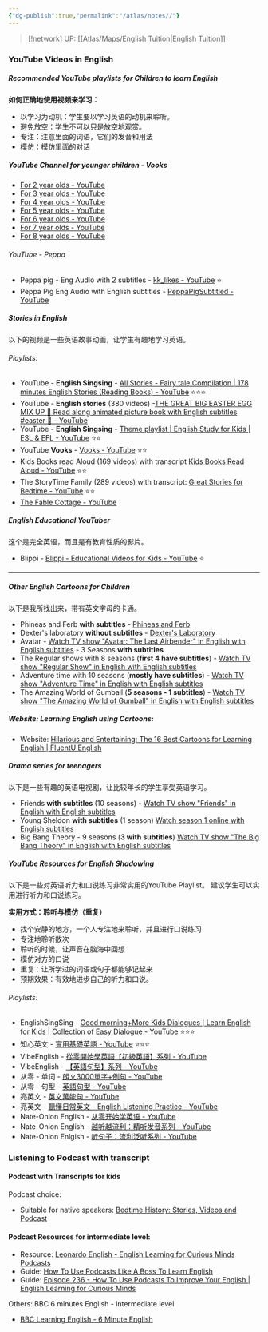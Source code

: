 ```yaml
---
{"dg-publish":true,"permalink":"/atlas/notes//"}
---
```


> [!network] UP: [[Atlas/Maps/English Tuition\|English Tuition]]
### YouTube Videos in English
##### Recommended YouTube playlists for Children to learn English

**如何正确地使用视频来学习：**
- 以学习为动机：学生要以学习英语的动机来聆听。
- 避免放空：学生不可以只是放空地观赏。
- 专注：注意里面的词语，它们的发音和用法
- 模仿：模仿里面的对话

##### YouTube Channel for younger children - Vooks
- [For 2 year olds - YouTube](https://youtube.com/playlist?list=PLlfBQqiQC2dkAreZP3QOLS4LoURb8K54V&si=RN5xWPdMSyklQJzT)
- [For 3 year olds - YouTube](https://youtube.com/playlist?list=PLlfBQqiQC2dk5V-sfLSXinG4BpWxF6-uW&si=QwwuTLfRPy27tyOp)
- [For 4 year olds - YouTube](https://youtube.com/playlist?list=PLlfBQqiQC2dljaTrDwqw1HnYYhz3nVWxv&si=2QJhivRD4mV5Z7gv)
- [For 5 year olds - YouTube](https://youtube.com/playlist?list=PLlfBQqiQC2dloQ9ATMXHh16zt7P109LBY&si=JQL8lWx806tJACD7)
- [For 6 year olds - YouTube](https://youtube.com/playlist?list=PLlfBQqiQC2dk_AQwfHrw5s3EW3TJ0LAxe&si=kFGyRwcbtcRwtl_q)
- [For 7 year olds - YouTube](https://youtube.com/playlist?list=PLlfBQqiQC2dluvCeI6AnwlA-bKm8v1IVW&si=9IJNOI9YZAnRCJVs)
- [For 8 year olds - YouTube](https://youtube.com/playlist?list=PLlfBQqiQC2dmPxhLnFcaV4L5FyS3IeiCB&si=WmlBZUW4LGshdcCS)

###### YouTube - Peppa
- Peppa pig - Eng Audio with 2 subtitles - [kk\_likes - YouTube](https://www.youtube.com/@kk_likes) ⭐
- Peppa Pig Eng Audio with English subtitles - [PeppaPigSubtitled - YouTube](https://www.youtube.com/@peppapigsubtitled8981) 

##### Stories in English
以下的视频是一些英语故事动画，让学生有趣地学习英语。

###### Playlists:
- YouTube - **English Singsing** -  [All Stories - Fairy tale Compilation | 178 minutes English Stories (Reading Books) - YouTube](https://www.youtube.com/watch?v=DHI_DhxcYqM&list=PLii5rkhsE0LfCQEAbjKgJpuod_ShzGNLe) ⭐⭐⭐
- YouTube - **English stories** (380 videos)  -[THE GREAT BIG EASTER EGG MIX UP 🍓 Read along animated picture book with English subtitles #easter 🍓 - YouTube](https://www.youtube.com/watch?v=ZZHm_JTelic&list=PLauyjwy1E8hGNVAFHi7EzQSm9IU6H2yU7&pp=iAQB)
- YouTube - **English Singsing** - [Theme playlist | English Study for Kids | ESL & EFL - YouTube](https://www.youtube.com/playlist?list=PLii5rkhsE0LecNHNQfsrFcxoG0ki_KVo_) ⭐⭐
- YouTube **Vooks** - [Vooks - YouTube](https://www.youtube.com/@VooksStorybooks) ⭐⭐
- Kids Books read Aloud (169 videos) with transcript [Kids Books Read Aloud - YouTube](https://youtube.com/playlist?list=PLuDTq4LBCsPThzWX3_o3JEef6uZiSkUa0&si=rWp9Crn1cCaxY4H6) ⭐⭐
- The StoryTime Family (289 videos) with transcript: [Great Stories for Bedtime - YouTube](https://youtube.com/playlist?list=PL_DANuu1-w9pTPqXgaATYxvK7paI1IUjh&si=X8uUpftgAwbwYaxN) ⭐⭐
- [The Fable Cottage - YouTube](https://www.youtube.com/@TheFableCottage)

##### English Educational YouTuber
这个是完全英语，而且是有教育性质的影片。
- Blippi -  [Blippi - Educational Videos for Kids - YouTube](https://www.youtube.com/@Blippi) ⭐

---
##### Other English Cartoons for Children
以下是我所找出来，带有英文字母的卡通。

- Phineas and Ferb **with subtitles** - [Phineas and Ferb](https://english-fun.org/tv-show/phineas_and_ferb_2007) 
- Dexter's laboratory **without subtitles** - [Dexter's Laboratory](https://english-fun.org/tv-show/dexters_laboratory_1996) 
- Avatar - [Watch TV show "Avatar: The Last Airbender" in English with English subtitles](https://english-fun.org/tv-show/avatar_the_last_airbender) - 3 Seasons **with subtitles**
- The Regular shows with 8 seasons (**first 4 have subtitles**) - [Watch TV show "Regular Show" in English with English subtitles](https://english-fun.org/tv-show/regular_show)
- Adventure time with 10 seasons (**mostly have subtitles**) - [Watch TV show "Adventure Time" in English with English subtitles](https://english-fun.org/tv-show/adventure_time)
- The Amazing World of Gumball (**5 seasons - 1 subtitles**) - [Watch TV show "The Amazing World of Gumball" in English with English subtitles](https://english-fun.org/tv-show/the_amazing_world_of_gumball)

##### Website: Learning English using Cartoons:
- Website: [Hilarious and Entertaining: The 16 Best Cartoons for Learning English | FluentU English](https://www.fluentu.com/blog/english/best-cartoons-for-learning-english/)

##### Drama series for teenagers
以下是一些有趣的英语电视剧，让比较年长的学生享受英语学习。

- Friends **with subtitles** (10 seasons) - [Watch TV show "Friends" in English with English subtitles](https://english-fun.org/tv-show/friends) 
- Young Sheldon **with subtitles** (1 season) [Watch season 1 online with English subtitles](https://english-fun.org/tv-show/young_sheldon_2017/season/1)
- Big Bang Theory - 9 seasons (**3 with subtitles**) [Watch TV show "The Big Bang Theory" in English with English subtitles](https://english-fun.org/tv-show/the_big_bang_theory)

##### YouTube Resources for English Shadowing
以下是一些对英语听力和口说练习非常实用的YouTube Playlist。
建议学生可以实用进行听力和口说练习。

**实用方式：聆听与模仿（重复）**
- 找个安静的地方，一个人专注地来聆听，并且进行口说练习
- 专注地聆听数次
- 聆听的时候，让声音在脑海中回想
- 模仿对方的口说
- 重复：让所学过的词语或句子都能够记起来
- 预期效果：有效地进步自己的听力和口说。

###### Playlists:
- EnglishSingSing - [Good morning+More Kids Dialogues | Learn English for Kids | Collection of Easy Dialogue - YouTube](https://youtu.be/8irSFvoyLHQ?si=Bek0oObPRs8A5hxu) ⭐⭐⭐
- 知心英文 - [實用基礎英語 - YouTube](https://youtube.com/playlist?list=PLnHNMRQeF6N8R2qMoG6scFkRiXDxfGLmI&si=kySR2Jw4zZKEkDBH) ⭐⭐⭐
- VibeEnglish -  [從零開始學英語【初級英語】系列 - YouTube](https://youtube.com/playlist?list=PL9LBhAIppMmdZlJ2FSZaZ4cNpKRMvW_Vf&si=uAvQNrWjIoyDMwnM)
- VibeEnglish - [【英語句型】系列 - YouTube](https://youtube.com/playlist?list=PL9LBhAIppMmcDQTT_IcYLb4ifCa96bZ2A&si=tOWwi-F5kqVFqsHF)
- 从零 - 单词 - [朗文3000單字+例句 - YouTube](https://youtube.com/playlist?list=PLx5HU4Hz75RFNlWiZ75jMPF4-QDJy5WBR&si=BpyyIn46_XytowBA)
- 从零 - 句型 - [英語句型 - YouTube](https://youtube.com/playlist?list=PLx5HU4Hz75RGV1pE0f8WIqH_0fZ9xGu6m&si=QV7fLSGTv2pUiRPs)
- 亮英文 - [英文萬能句 - YouTube](https://youtube.com/playlist?list=PLD4sNcQixswYJBTIE8AjTo_11Lk68BYOH&si=4YC6Cc1t84ij9MSe)
- 亮英文 - [聽懂日常英文 - English Listening Practice - YouTube](https://youtube.com/playlist?list=PLD4sNcQixswb5I8W7oyKGv38lF3cB48gN&si=ANBaYnOkCmc0bKgC)
- Nate-Onion English - [从零开始学英语 - YouTube](https://youtube.com/playlist?list=PLEJKF_V6_xth4i_WkHZw-Qe9cR01m8p2-&si=A8hyd-5BPbcnjy3B)
- Nate-Onion English - [越听越流利：精听发音系列 - YouTube](https://youtube.com/playlist?list=PLEJKF_V6_xthloc58jZyIMReN2qHgbNwe&si=xK1d7gHyZCRQJJ5I)
- Nate-Onion Enlgish - [听句子：流利泛听系列 - YouTube](https://youtube.com/playlist?list=PLEJKF_V6_xtg_jaIWoBIbHpEbDdjjux4v&si=2hM0EGsG2XJU1Cw8)

### Listening to Podcast with transcript

#### Podcast with Transcripts for kids
Podcast choice: 
- Suitable for native speakers: [Bedtime History: Stories, Videos and Podcast](https://bedtimehistorystories.com/)


#### Podcast Resources for intermediate level: 
- Resource: [Leonardo English - English Learning for Curious Minds Podcasts](https://www.leonardoenglish.com/podcasts)
- Guide: [How To Use Podcasts Like A Boss To Learn English](https://www.leonardoenglish.com/blog/how-to-use-podcasts-like-a-boss-to-learn-english)
- Guide: [Episode 236 - How To Use Podcasts To Improve Your English | English Learning for Curious Minds](https://www.leonardoenglish.com/podcasts/how-to-use-podcasts-improve-english)

Others: BBC 6 minutes English - intermediate level
- [BBC Learning English - 6 Minute English](https://www.bbc.co.uk/learningenglish/english/features/6-minute-english)
